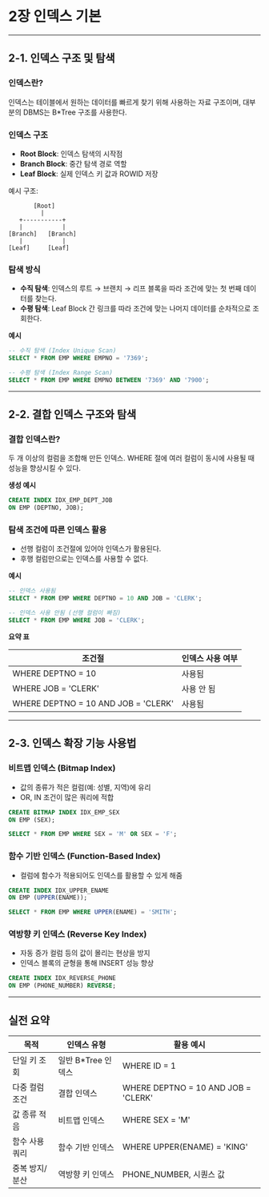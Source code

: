 

# 2장 인덱스 기본

---

## 2-1. 인덱스 구조 및 탐색

### 인덱스란?

인덱스는 테이블에서 원하는 데이터를 빠르게 찾기 위해 사용하는 자료 구조이며, 대부분의 DBMS는 B\*Tree 구조를 사용한다.

### 인덱스 구조

* **Root Block**: 인덱스 탐색의 시작점
* **Branch Block**: 중간 탐색 경로 역할
* **Leaf Block**: 실제 인덱스 키 값과 ROWID 저장

예시 구조:

```
       [Root]
         |
   +-----------+
   |           |
[Branch]   [Branch]
   |           |
[Leaf]     [Leaf]
```

### 탐색 방식

* **수직 탐색**: 인덱스의 루트 → 브랜치 → 리프 블록을 따라 조건에 맞는 첫 번째 데이터를 찾는다.
* **수평 탐색**: Leaf Block 간 링크를 따라 조건에 맞는 나머지 데이터를 순차적으로 조회한다.

**예시**

```sql
-- 수직 탐색 (Index Unique Scan)
SELECT * FROM EMP WHERE EMPNO = '7369';

-- 수평 탐색 (Index Range Scan)
SELECT * FROM EMP WHERE EMPNO BETWEEN '7369' AND '7900';
```

---

## 2-2. 결합 인덱스 구조와 탐색

### 결합 인덱스란?

두 개 이상의 컬럼을 조합해 만든 인덱스. WHERE 절에 여러 컬럼이 동시에 사용될 때 성능을 향상시킬 수 있다.

**생성 예시**

```sql
CREATE INDEX IDX_EMP_DEPT_JOB
ON EMP (DEPTNO, JOB);
```

### 탐색 조건에 따른 인덱스 활용

* 선행 컬럼이 조건절에 있어야 인덱스가 활용된다.
* 후행 컬럼만으로는 인덱스를 사용할 수 없다.

**예시**

```sql
-- 인덱스 사용됨
SELECT * FROM EMP WHERE DEPTNO = 10 AND JOB = 'CLERK';

-- 인덱스 사용 안됨 (선행 컬럼이 빠짐)
SELECT * FROM EMP WHERE JOB = 'CLERK';
```

**요약 표**

| 조건절                                 | 인덱스 사용 여부 |
| ----------------------------------- | --------- |
| WHERE DEPTNO = 10                   | 사용됨       |
| WHERE JOB = 'CLERK'                 | 사용 안 됨    |
| WHERE DEPTNO = 10 AND JOB = 'CLERK' | 사용됨       |

---

## 2-3. 인덱스 확장 기능 사용법

### 비트맵 인덱스 (Bitmap Index)

* 값의 종류가 적은 컬럼(예: 성별, 지역)에 유리
* OR, IN 조건이 많은 쿼리에 적합

```sql
CREATE BITMAP INDEX IDX_EMP_SEX
ON EMP (SEX);

SELECT * FROM EMP WHERE SEX = 'M' OR SEX = 'F';
```

### 함수 기반 인덱스 (Function-Based Index)

* 컬럼에 함수가 적용되어도 인덱스를 활용할 수 있게 해줌

```sql
CREATE INDEX IDX_UPPER_ENAME
ON EMP (UPPER(ENAME));

SELECT * FROM EMP WHERE UPPER(ENAME) = 'SMITH';
```

### 역방향 키 인덱스 (Reverse Key Index)

* 자동 증가 컬럼 등의 값이 몰리는 현상을 방지
* 인덱스 블록의 균형을 통해 INSERT 성능 향상

```sql
CREATE INDEX IDX_REVERSE_PHONE
ON EMP (PHONE_NUMBER) REVERSE;
```

---

## 실전 요약

| 목적       | 인덱스 유형         | 활용 예시                               |
| -------- | -------------- | ----------------------------------- |
| 단일 키 조회  | 일반 B\*Tree 인덱스 | WHERE ID = 1                        |
| 다중 컬럼 조건 | 결합 인덱스         | WHERE DEPTNO = 10 AND JOB = 'CLERK' |
| 값 종류 적음  | 비트맵 인덱스        | WHERE SEX = 'M'                     |
| 함수 사용 쿼리 | 함수 기반 인덱스      | WHERE UPPER(ENAME) = 'KING'         |
| 중복 방지/분산 | 역방향 키 인덱스      | PHONE\_NUMBER, 시퀀스 값                |


